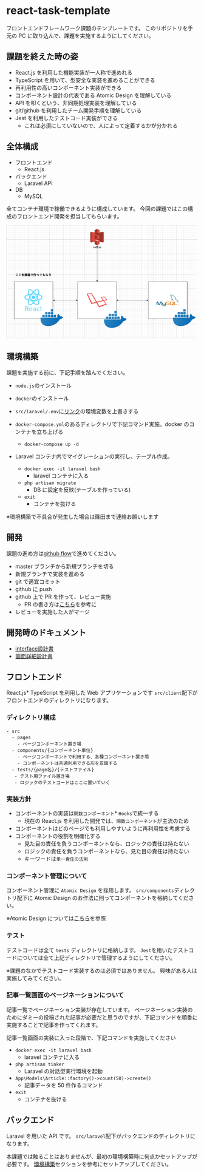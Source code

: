 # react-task-template

フロントエンドフレームワーク課題のテンプレートです。
このリポジトリを手元の PC に取り込んで、課題を実施するようにしてください。

## 課題を終えた時の姿

- React.js を利用した機能実装が一人称で進めれる
- TypeScript を用いて、型安全な実装を進めることができる
- 再利用性の高いコンポーネント実装ができる
- コンポーネント設計の代表である Atomic Design を理解している
- API を叩くという、非同期処理実装を理解している
- git/github を利用したチーム開発手順を理解している
- Jest を利用したテストコード実装ができる
  - これは必須にしていないので、人によって定着するかが分かれる

## 全体構成

- フロントエンド
  - React.js
- バックエンド
  - Laravel API
- DB
  - MySQL

全てコンテナ環境で稼働できるように構成しています。
今回の課題ではこの構成のフロントエンド開発を担当してもらいます。

![課題の全体構成](./task_architecture.png)

## 環境構築

課題を実施する前に、下記手順を踏んでください。

- `node.js`のインストール
- `docker`のインストール
- `src/laravel/.env`に[リンク](https://www.notion.so/plantsprogramming/bd282fcbc78045d8a4488dde4c8cb312#98ffd52be53947b090346637bb32dde1)の環境変数を上書きする

- `docker-compose.yml`のあるディレクトリで下記コマンド実施。docker のコンテナを立ち上げる
  - `docker-compose up -d`
- Laravel コンテナ内でマイグレーションの実行し、テーブル作成。
  - `docker exec -it laravel bash`
    - laravel コンテナに入る
  - `php artisan migrate`
    - DB に設定を反映(テーブルを作っている)
  - `exit`
    - コンテナを抜ける

※環境構築で不具合が発生した場合は篠田まで連絡お願いします

## 開発

課題の進め方は[github flow](https://atmarkit.itmedia.co.jp/ait/articles/1708/01/news015.html)で進めてください。

- master ブランチから新規ブランチを切る
- 新規ブランチで実装を進める
- git で適宜コミット
- github に push
- github 上で PR を作って、レビュー実施
  - PR の書き方は[こちら](https://hydrakecat.hatenablog.jp/entry/2018/06/30/%E3%83%AC%E3%83%93%E3%83%A5%E3%83%BC%E3%81%97%E3%81%A6%E3%82%82%E3%82%89%E3%81%84%E3%82%84%E3%81%99%E3%81%84PR%E3%81%AE%E6%9B%B8%E3%81%8D%E6%96%B9)を参考に
- レビューを実施した人がマージ

## 開発時のドキュメント

- [interface設計書](https://www.notion.so/plantsprogramming/interface-538d22eee8b446c98a0736416d471bc6)
- [画面詳細設計書](https://www.notion.so/plantsprogramming/b2bd4df7a4ce40509645c6e8659993fe)

## フロントエンド

React.js\* TypeScript を利用した Web アプリケーションです
`src/client`配下がフロントエンドのディレクトリになります。

### ディレクトリ構成

```
- src
  - pages
    - ページコンポーネント置き場
  - components/{コンポーネント単位}
    - ページコンポーネントで利用する、各種コンポーネント置き場
    - コンポーネントは共通利用できる形を意識する
  - tests/{page名}/{テストファイル}
   - テスト用ファイル置き場
   - ロジックのテストコードはここに置いていく
```

### 実装方針

- コンポーネントの実装は`関数コンポーネント`\* `Hooks`で統一する
  - 現在の React.js を利用した開発では、`関数コンポーネント`が主流のため
- コンポーネントはどのページでも利用しやすいように再利用性を考慮する
- コンポーネントの役割を明確化する
  - 見た目の責任を負うコンポーネントなら、ロジックの責任は持たない
  - ロジックの責任を負うコンポーネントなら、見た目の責任は持たない
  - キーワードは`単一責任の法則`

### コンポーネント管理について

コンポーネント管理に `Atomic Design` を採用します。
`src/components`ディレクトリ配下に Atomic Design のお作法に則ってコンポーネントを格納してください。

※Atomic Design については[こちら](https://blog.spacemarket.com/code/atomic-design%E3%82%92%E4%BD%BF%E3%81%A3%E3%81%A6react%E3%82%B3%E3%83%B3%E3%83%9D%E3%83%BC%E3%83%8D%E3%83%B3%E3%83%88%E3%82%92%E5%86%8D%E8%A8%AD%E8%A8%88%E3%81%97%E3%81%9F%E8%A9%B1/)を参照

### テスト

テストコードは全て `tests` ディレクトリに格納します。
`Jest`を用いたテストコードについては全て上記ディレクトリで管理するようにしてください。

※課題のなかでテストコード実装するのは必須ではありません。 興味がある人は実施してみてください。

### 記事一覧画面のページネーションについて

記事一覧でページネーション実装が存在しています。
ページネーション実装のためにダミーの投稿された記事が必要だと思うのですが、下記コマンドを順番に実施することで記事を作ってくれます。

記事一覧画面の実装に入った段階で、下記コマンドを実施してください

- `docker exec -it laravel bash`
  - laravel コンテナに入る
- `php artisan tinker`
  - Laravel の対話型実行環境を起動
- `App\Models\Article::factory()->count(50)->create()`
  - 記事データを 50 件作るコマンド
- `exit`
  - コンテナを抜ける

## バックエンド

Laravel を用いた API です。
`src/laravel`配下がバックエンドのディレクトリになります。

本課題では触ることはありませんが、最初の環境構築時に何点かセットアップが必要です。
[環境構築](#環境構築)セクションを参考にセットアップしてください。

